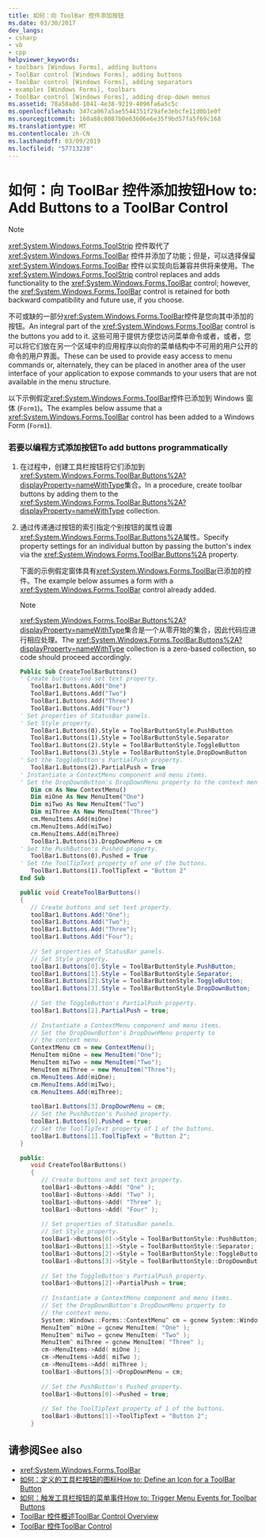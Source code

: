 ```yaml
---
title: 如何：向 ToolBar 控件添加按钮
ms.date: 03/30/2017
dev_langs:
- csharp
- vb
- cpp
helpviewer_keywords:
- toolbars [Windows Forms], adding buttons
- ToolBar control [Windows Forms], adding buttons
- ToolBar control [Windows Forms], adding separators
- examples [Windows Forms], toolbars
- ToolBar control [Windows Forms], adding drop-down menus
ms.assetid: 78a58a8d-1041-4e38-9219-4096fa6a5c5c
ms.openlocfilehash: 347ca067a5ae5544351f29afe3ebcfe11d0b1e0f
ms.sourcegitcommit: 160a88c8087b0e63606e6e35f9bd57fa5f69c168
ms.translationtype: MT
ms.contentlocale: zh-CN
ms.lasthandoff: 03/09/2019
ms.locfileid: "57713230"
---
```

# <a name="how-to-add-buttons-to-a-toolbar-control"></a><span data-ttu-id="409ac-102">如何：向 ToolBar 控件添加按钮</span><span class="sxs-lookup"><span data-stu-id="409ac-102">How to: Add Buttons to a ToolBar Control</span></span>
> [!NOTE]
>  <span data-ttu-id="409ac-103">
  <xref:System.Windows.Forms.ToolStrip> 控件取代了 <xref:System.Windows.Forms.ToolBar> 控件并添加了功能；但是，可以选择保留 <xref:System.Windows.Forms.ToolBar> 控件以实现向后兼容并供将来使用。</span><span class="sxs-lookup"><span data-stu-id="409ac-103">The <xref:System.Windows.Forms.ToolStrip> control replaces and adds functionality to the <xref:System.Windows.Forms.ToolBar> control; however, the <xref:System.Windows.Forms.ToolBar> control is retained for both backward compatibility and future use, if you choose.</span></span>  
  
 <span data-ttu-id="409ac-104">不可或缺的一部分<xref:System.Windows.Forms.ToolBar>控件是您向其中添加的按钮。</span><span class="sxs-lookup"><span data-stu-id="409ac-104">An integral part of the <xref:System.Windows.Forms.ToolBar> control is the buttons you add to it.</span></span> <span data-ttu-id="409ac-105">这些可用于提供方便您访问菜单命令或者，或者，您可以将它们放在另一个区域中的应用程序以向你的菜单结构中不可用的用户公开的命令的用户界面。</span><span class="sxs-lookup"><span data-stu-id="409ac-105">These can be used to provide easy access to menu commands or, alternately, they can be placed in another area of the user interface of your application to expose commands to your users that are not available in the menu structure.</span></span>  
  
 <span data-ttu-id="409ac-106">以下示例假定<xref:System.Windows.Forms.ToolBar>控件已添加到 Windows 窗体 (`Form1`)。</span><span class="sxs-lookup"><span data-stu-id="409ac-106">The examples below assume that a <xref:System.Windows.Forms.ToolBar> control has been added to a Windows Form (`Form1`).</span></span>  
  
### <a name="to-add-buttons-programmatically"></a><span data-ttu-id="409ac-107">若要以编程方式添加按钮</span><span class="sxs-lookup"><span data-stu-id="409ac-107">To add buttons programmatically</span></span>  
  
1.  <span data-ttu-id="409ac-108">在过程中，创建工具栏按钮将它们添加到<xref:System.Windows.Forms.ToolBar.Buttons%2A?displayProperty=nameWithType>集合。</span><span class="sxs-lookup"><span data-stu-id="409ac-108">In a procedure, create toolbar buttons by adding them to the <xref:System.Windows.Forms.ToolBar.Buttons%2A?displayProperty=nameWithType> collection.</span></span>  
  
2.  <span data-ttu-id="409ac-109">通过传递通过按钮的索引指定个别按钮的属性设置<xref:System.Windows.Forms.ToolBar.Buttons%2A>属性。</span><span class="sxs-lookup"><span data-stu-id="409ac-109">Specify property settings for an individual button by passing the button's index via the <xref:System.Windows.Forms.ToolBar.Buttons%2A> property.</span></span>  
  
     <span data-ttu-id="409ac-110">下面的示例假定窗体具有<xref:System.Windows.Forms.ToolBar>已添加的控件。</span><span class="sxs-lookup"><span data-stu-id="409ac-110">The example below assumes a form with a <xref:System.Windows.Forms.ToolBar> control already added.</span></span>  
  
    > [!NOTE]
    >  <span data-ttu-id="409ac-111"><xref:System.Windows.Forms.ToolBar.Buttons%2A?displayProperty=nameWithType>集合是一个从零开始的集合，因此代码应进行相应处理。</span><span class="sxs-lookup"><span data-stu-id="409ac-111">The <xref:System.Windows.Forms.ToolBar.Buttons%2A?displayProperty=nameWithType> collection is a zero-based collection, so code should proceed accordingly.</span></span>  
  
    ```vb  
    Public Sub CreateToolBarButtons()  
    ' Create buttons and set text property.  
       ToolBar1.Buttons.Add("One")  
       ToolBar1.Buttons.Add("Two")  
       ToolBar1.Buttons.Add("Three")  
       ToolBar1.Buttons.Add("Four")  
    ' Set properties of StatusBar panels.  
    ' Set Style property.  
       ToolBar1.Buttons(0).Style = ToolBarButtonStyle.PushButton  
       ToolBar1.Buttons(1).Style = ToolBarButtonStyle.Separator  
       ToolBar1.Buttons(2).Style = ToolBarButtonStyle.ToggleButton  
       ToolBar1.Buttons(3).Style = ToolBarButtonStyle.DropDownButton  
    ' Set the ToggleButton's PartialPush property.  
       ToolBar1.Buttons(2).PartialPush = True  
    ' Instantiate a ContextMenu component and menu items.  
    ' Set the DropDownButton's DropDownMenu property to the context menu.  
       Dim cm As New ContextMenu()  
       Dim miOne As New MenuItem("One")  
       Dim miTwo As New MenuItem("Two")  
       Dim miThree As New MenuItem("Three")  
       cm.MenuItems.Add(miOne)  
       cm.MenuItems.Add(miTwo)  
       cm.MenuItems.Add(miThree)  
       ToolBar1.Buttons(3).DropDownMenu = cm  
    ' Set the PushButton's Pushed property.  
       ToolBar1.Buttons(0).Pushed = True  
    ' Set the ToolTipText property of one of the buttons.  
       ToolBar1.Buttons(1).ToolTipText = "Button 2"  
    End Sub  
    ```  
  
    ```csharp  
    public void CreateToolBarButtons()  
    {  
       // Create buttons and set text property.  
       toolBar1.Buttons.Add("One");  
       toolBar1.Buttons.Add("Two");  
       toolBar1.Buttons.Add("Three");  
       toolBar1.Buttons.Add("Four");  
  
       // Set properties of StatusBar panels.  
       // Set Style property.  
       toolBar1.Buttons[0].Style = ToolBarButtonStyle.PushButton;  
       toolBar1.Buttons[1].Style = ToolBarButtonStyle.Separator;  
       toolBar1.Buttons[2].Style = ToolBarButtonStyle.ToggleButton;  
       toolBar1.Buttons[3].Style = ToolBarButtonStyle.DropDownButton;  
  
       // Set the ToggleButton's PartialPush property.  
       toolBar1.Buttons[2].PartialPush = true;  
  
       // Instantiate a ContextMenu component and menu items.  
       // Set the DropDownButton's DropDownMenu property to   
       // the context menu.  
       ContextMenu cm = new ContextMenu();  
       MenuItem miOne = new MenuItem("One");  
       MenuItem miTwo = new MenuItem("Two");  
       MenuItem miThree = new MenuItem("Three");  
       cm.MenuItems.Add(miOne);  
       cm.MenuItems.Add(miTwo);  
       cm.MenuItems.Add(miThree);  
  
       toolBar1.Buttons[3].DropDownMenu = cm;  
       // Set the PushButton's Pushed property.  
       toolBar1.Buttons[0].Pushed = true;  
       // Set the ToolTipText property of 1 of the buttons.  
       toolBar1.Buttons[1].ToolTipText = "Button 2";  
    }  
    ```  
  
    ```cpp  
    public:  
       void CreateToolBarButtons()  
       {  
          // Create buttons and set text property.  
          toolBar1->Buttons->Add( "One" );  
          toolBar1->Buttons->Add( "Two" );  
          toolBar1->Buttons->Add( "Three" );  
          toolBar1->Buttons->Add( "Four" );  
  
          // Set properties of StatusBar panels.  
          // Set Style property.  
          toolBar1->Buttons[0]->Style = ToolBarButtonStyle::PushButton;  
          toolBar1->Buttons[1]->Style = ToolBarButtonStyle::Separator;  
          toolBar1->Buttons[2]->Style = ToolBarButtonStyle::ToggleButton;  
          toolBar1->Buttons[3]->Style = ToolBarButtonStyle::DropDownButton;  
  
          // Set the ToggleButton's PartialPush property.  
          toolBar1->Buttons[2]->PartialPush = true;  
  
          // Instantiate a ContextMenu component and menu items.  
          // Set the DropDownButton's DropDownMenu property to   
          // the context menu.  
          System::Windows::Forms::ContextMenu^ cm = gcnew System::Windows::Forms::ContextMenu;  
          MenuItem^ miOne = gcnew MenuItem( "One" );  
          MenuItem^ miTwo = gcnew MenuItem( "Two" );  
          MenuItem^ miThree = gcnew MenuItem( "Three" );  
          cm->MenuItems->Add( miOne );  
          cm->MenuItems->Add( miTwo );  
          cm->MenuItems->Add( miThree );  
          toolBar1->Buttons[3]->DropDownMenu = cm;  
  
          // Set the PushButton's Pushed property.  
          toolBar1->Buttons[0]->Pushed = true;  
  
          // Set the ToolTipText property of 1 of the buttons.  
          toolBar1->Buttons[1]->ToolTipText = "Button 2";  
       }  
    ```  
  
## <a name="see-also"></a><span data-ttu-id="409ac-112">请参阅</span><span class="sxs-lookup"><span data-stu-id="409ac-112">See also</span></span>
- <xref:System.Windows.Forms.ToolBar>
- [<span data-ttu-id="409ac-113">如何：定义的工具栏按钮的图标</span><span class="sxs-lookup"><span data-stu-id="409ac-113">How to: Define an Icon for a ToolBar Button</span></span>](how-to-define-an-icon-for-a-toolbar-button.md)
- [<span data-ttu-id="409ac-114">如何：触发工具栏按钮的菜单事件</span><span class="sxs-lookup"><span data-stu-id="409ac-114">How to: Trigger Menu Events for Toolbar Buttons</span></span>](how-to-trigger-menu-events-for-toolbar-buttons.md)
- [<span data-ttu-id="409ac-115">ToolBar 控件概述</span><span class="sxs-lookup"><span data-stu-id="409ac-115">ToolBar Control Overview</span></span>](toolbar-control-overview-windows-forms.md)
- [<span data-ttu-id="409ac-116">ToolBar 控件</span><span class="sxs-lookup"><span data-stu-id="409ac-116">ToolBar Control</span></span>](toolbar-control-windows-forms.md)
